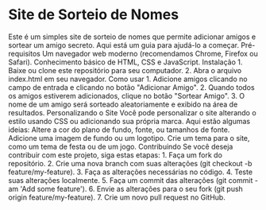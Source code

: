 # Site de Sorteio de Nomes
Este é um simples site de sorteio de nomes que permite adicionar amigos e sortear um amigo secreto. Aqui está um guia para ajudá-lo a começar.
Pré-requisitos
Um navegador web moderno (recomendamos Chrome, Firefox ou Safari).
Conhecimento básico de HTML, CSS e JavaScript.
Instalação
1.
Baixe ou clone este repositório para seu computador.
2.
Abra o arquivo index.html em seu navegador.
Como usar
1.
Adicione amigos clicando no campo de entrada e clicando no botão "Adicionar Amigo".
2.
Quando todos os amigos estiverem adicionados, clique no botão "Sortear Amigo".
3.
O nome de um amigo será sorteado aleatoriamente e exibido na área de resultados.
Personalizando o Site
Você pode personalizar o site alterando o estilo usando CSS ou adicionando sua própria marca. Aqui estão algumas ideias:
Altere a cor do plano de fundo, fonte, ou tamanhos de fonte.
Adicione uma imagem de fundo ou um logotipo.
Crie um tema para o site, como um tema de festa ou de um jogo.
Contribuindo
Se você deseja contribuir com este projeto, siga estas etapas:
1.
Faça um fork do repositório.
2.
Crie uma nova branch com suas alterações (git checkout -b feature/my-feature).
3.
Faça as alterações necessárias no código.
4.
Teste suas alterações localmente.
5.
Faça um commit das alterações (git commit -am 'Add some feature').
6.
Envie as alterações para o seu fork (git push origin feature/my-feature).
7.
Crie um novo pull request no GitHub.